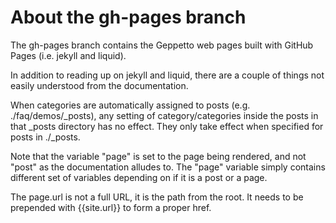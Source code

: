 # About the gh-pages branch
The gh-pages branch contains the Geppetto web pages built with GitHub Pages (i.e. jekyll and liquid).

In addition to reading up on jekyll and liquid, there are a couple of things not easily understood
from the documentation.

When categories are automatically assigned to posts (e.g. ./faq/demos/_posts), any setting of 
category/categories inside the posts in that _posts directory has no effect. They only take effect
when specified for posts in ./_posts.

Note that the variable "page" is set to the page being rendered, and not "post" as the documentation alludes
to. The "page" variable simply contains different set of variables depending on if it is a post or a page.

The page.url is not a full URL, it is the path from the root. It needs to be prepended with {{site.url}}
to form a proper href.
